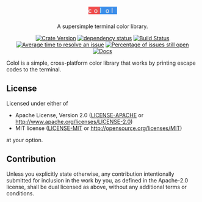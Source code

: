<h1 style="width: 100%; text-align: center"><img src="logo.png" align="center" width="75" alt="Colol" /></h1>
<p align="center">A supersimple terminal color library.</p>
<p align="center">
<a href="https://crates.io/crates/colol"><img alt="Crate Version" src="https://img.shields.io/crates/v/colol.svg" /></a>
<a href="https://deps.rs/repo/github/JoelEllis/colol"><img alt="dependency status" src="https://deps.rs/repo/github/JoelEllis/colol/status.svg" /></a>
<a href="https://travis-ci.org/JoelEllis/colol"><img alt="Build Status" src="https://travis-ci.org/JoelEllis/colol.svg?branch=master" /></a>
<a href="https://isitmaintained.com/project/JoelEllis/colol" title="Average time to resolve an issue"><img src="https://isitmaintained.com/badge/resolution/JoelEllis/colol.svg" alt="Average time to resolve an issue"></a>
<a href="https://isitmaintained.com/project/JoelEllis/colol" title="Percentage of issues still open"><img src="https://isitmaintained.com/badge/open/JoelEllis/colol.svg" alt="Percentage of issues still open"></a>
<a href="https://docs.rs/colol/" title="Documentation"><img src="https://docs.rs/colol/badge.svg" alt="Docs"></a>
</p>

Colol is a simple, cross-platform color library that works by printing escape codes to the terminal.

## License

Licensed under either of

* Apache License, Version 2.0
   ([LICENSE-APACHE](LICENSE-APACHE) or <http://www.apache.org/licenses/LICENSE-2.0>)
* MIT license
   ([LICENSE-MIT](LICENSE-MIT) or <http://opensource.org/licenses/MIT>)

at your option.

## Contribution

Unless you explicitly state otherwise, any contribution intentionally submitted
for inclusion in the work by you, as defined in the Apache-2.0 license, shall be
dual licensed as above, without any additional terms or conditions.
